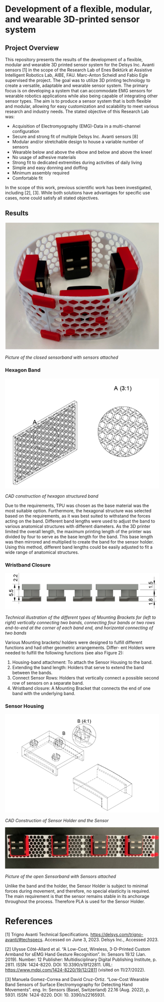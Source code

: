 # Development of a flexible, modular, and wearable 3D-printed sensor system

## Project Overview
This repository presents the results of the development of a flexible, modular and wearable 3D printed sensor system for the Delsys Inc. Avanti sensors [1] in the scope of the Research Lab of Enes Bektürk at Assistive Intelligent Robotics Lab, AIBE, FAU. Marc-Anton Scheidl and Fabio Egle supervised the project.
The goal was to utilize 3D printing technology to create a versatile, adaptable and wearable sensor system. The primary focus is on developing a system that can accommodate EMG sensors for wearable robotics applications while also being capable of integrating other sensor types. The aim is to produce a sensor system that is both flexible and modular, allowing for easy customization and scalability to meet various research and industry needs. The stated objective of this Research Lab was:
* Acquisition of Electromyography (EMG)-Data in a multi-channel configuration
* Secure and strong fit of multiple Delsys Inc. Avanti sensors [8]
* Modular and/or stretchable design to house a variable number of sensors
* Wearable below and above the elbow and below and above the knee!
* No usage of adhesive materials
* Strong fit to dedicated extremities during activities of daily living
* Simple and easy donning and doffing
* Minimum assembly required
* Comfortable fit

In the scope of this work, previous scientific work has been investigated, including [2], [3]. While both solutions have advantages for specific use cases, none could satisfy all stated objectives.

## Results
![](media/media1.jpg)

*Picture of the closed sensorband with sensors attached*

### Hexagon Band
![Image showing the hexagon band](media/media3.jpg)

*CAD construction of hexagon structured band*

Due to the requirements, TPU was chosen as the base material was the most suitable option. Furthermore, the hexagonal structure was selected based on the requirements, as it was best suited to withstand the forces acting on the band. Different band lengths were used to adjust the band to various anatomical structures with different diameters. As the 3D printer limited the overall length, the maximum printing length of the printer was divided by four to serve as the base length for the band. This base length was then mirrored and multiplied to create the band for the sensor holder. Using this method, different band lengths could be easily adjusted to fit a wide range of anatomical structures.

### Wristband Closure
![](media/media4.png)

*Technical illustration of the different types of Mounting Brackets for (left to right) vertically connecting two bands, connecting four bands or two rows end-to-end at the corner of each band end, and horizontal connecting of two bands*

Various Mounting brackets/ holders were designed to fulfill different functions and had other geometric arrangements. Differ- ent Holders were needed to fulfill the following functions (see also Figure 2):
1. Housing-band attachment: To attach the Sensor Housing to the band.
2. Extending the band length: Holders that serve to extend the band between the bands.
3. Connect Sensor Rows: Holders that vertically connect a possible second row of sensors on a separate band.
4. Wristband closure: A Mounting Bracket that connects the end of one band with the underlying band.

### Sensor Housing
![Image showing Sensor Housing](media/media5.png)

*CAD Construction of Sensor Holder and the Sensor*

![Image showing assembled wristband](media/media2.jpg)

*Picture of the open Sensorband with Sensors attached*

Unlike the band and the holder, the Sensor Holder is subject to minimal forces during movement, and therefore, no special elasticity is required. The main requirement is that the sensor remains stable in its anchorage throughout the process. Therefore PLA is used for the Sensor Holder.

# References
[1] Trigno Avanti Technical Specifications. https://delsys.com/trigno-avanti/#techspecs. Accessed on June 3, 2023. Delsys Inc., Accessed 2023.

[2] Ulysse Côté-Allard et al. “A Low-Cost, Wireless, 3-D-Printed Custom Armband for sEMG Hand Gesture Recognition”. In: Sensors 19.12 (Jan. 2019). Number: 12 Publisher: Multidisciplinary Digital Publishing Institute, p. 2811. ISSN: 1424-8220. DOI: 10.3390/s19122811. URL: https://www.mdpi.com/1424-8220/19/12/2811 (visited on 11/27/2022).

[3] Manuela Gomez-Correa and David Cruz-Ortiz. “Low-Cost Wearable Band Sensors of Surface Electromyography for Detecting Hand Movements”. eng. In: Sensors (Basel, Switzerland) 22.16 (Aug. 2022), p. 5931. ISSN: 1424-8220. DOI: 10. 3390/s22165931.
